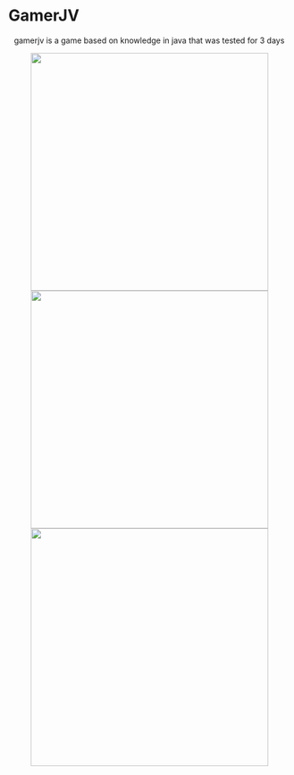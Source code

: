 # GamerJV


<p align="center" >
gamerjv is a game based on knowledge in java that was tested for 3 days</p>

<div align="center" >
  <img src="./desktop/pedro/DocumentoP/parte_de_cadastro_e_login.png alt="web" height="425">
  <img src="./desktop/pedro/DocumentoP/jogo_em_java.png alt="" height="425">
  <img src="./desktop/pedro/DocumentoP/gameover alt="" height="425">
</div>                                                                   
